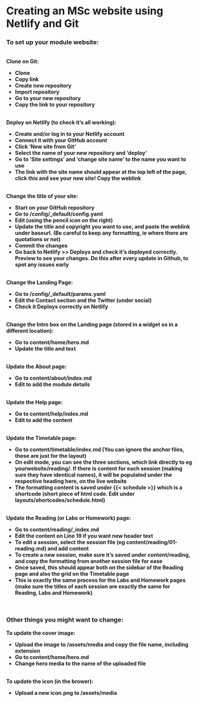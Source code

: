 # Creating an MSc website using Netlify and Git

<h3> To set up your module website: </h3>
<br>
<b> Clone on Git: </br>
<ul>
<li>	Clone </li>
<li>  Copy link </li>
<li>	Create new repository </li>
<li>	Import repository </li>
<li>	Go to your new repository </li>
<li>	Copy the link to your repository </li>
</ul>
<br>
Deploy on Netlify (to check it’s all working):
<ul>
<li>	Create and/or log in to your Netlify account </li>
<li>	Connect it with your GitHub account </li>
<li>	Click ‘New site from Git’ </li>
<li>	Select the name of your new repository and ‘deploy’ </li>
<li>	Go to ‘Site settings’ and ‘change site name’ to the name you want to use </li>
<li>	The link with the site name should appear at the top left of the page, click this and see your new site! Copy the weblink </li>
</ul>
<br>
Change the title of your site:
<ul>
<li>	Start on your GitHub repository </li>
<li>	Go to /config/_default/config.yaml </li>
<li>	Edit (using the pencil icon on the right) </li>
<li>	Update the title and copyright you want to use, and paste the weblink under baseurl. (Be careful to keep any formatting, ie where there are quotations or not) </li>
<li>	Commit the changes </li>
<li>	Go back to Netlify >> Deploys and check it’s deployed correctly. Preview to see your changes. Do this after every update in Github, to spot any issues early </li>
</ul>
<br> 
Change the Landing Page:
<ul>
<li>	Go to /config/_default/params.yaml </li>
<li>	Edit the Contact section and the Twitter (under social) </li>
<li>	Check it Deploys correctly on Netlify </li>
</ul>
<br>
Change the Intro box on the Landing page (stored in a widget so in a different location):
<ul>
<li>	Go to content/home/hero.md </li>
<li>	Update the title and text </li>
</ul>
<br>
Update the About page:
<ul>
<li>	Go to content/about/index.md </li>
<li>	Edit to add the module details </li>
</ul>
<br>
Update the Help page:
<ul>
<li>	Go to content/help/index.md </li>
<li>	Edit to add the content </li>
</ul>
<br>
Update the Timetable page:
<ul>
<li>	Go to content/timetable/index.md (You can ignore the anchor files, these are just for the layout) </li>
<li>	On edit mode, you can see the three sections, which link directly to eg yourwebsite/reading/. If there is content for each session (making sure they have identical names), it will be populated under the respective heading here, on the live website </li>
<li>	The formatting content is saved under {{< schedule >}} which is a shortcode (short piece of html code. Edit under layouts/shortcodes/schedule.html) </li>
</ul>
 <br> 
Update the Reading (or Labs or Homework) page:
<ul>
<li>	Go to content/reading/_index.md </li>
<li>  Edit the content on Line 19 if you want new header text </li>
<li>  To edit a session, select the session file (eg content/reading/01-reading.md) and add content </li>
<li>	To create a new session, make sure it’s saved under content/reading, and copy the formatting from another session file for ease </li>
<li>	Once saved, this should appear both on the sidebar of the Reading page and also the grid on the Timetable page </li>
<li>	This is exactly the same process for the Labs and Homework pages (make sure the titles of each session are exactly the same for Reading, Labs and Homework) </li>
</ul> 
<br> 
<h3> Other things you might want to change: </h3>

To update the cover image:
<ul>
<li>	Upload the image to /assets/media and copy the file name, including extension </li>
<li>	Go to content/home/hero.md  </li>
<li>	Change hero media to the name of the uploaded file </li>
</ul>
<br>
To update the icon (in the brower):
<ul>
<li>	Upload a new icon.png to /assets/media </li>
</ul>

